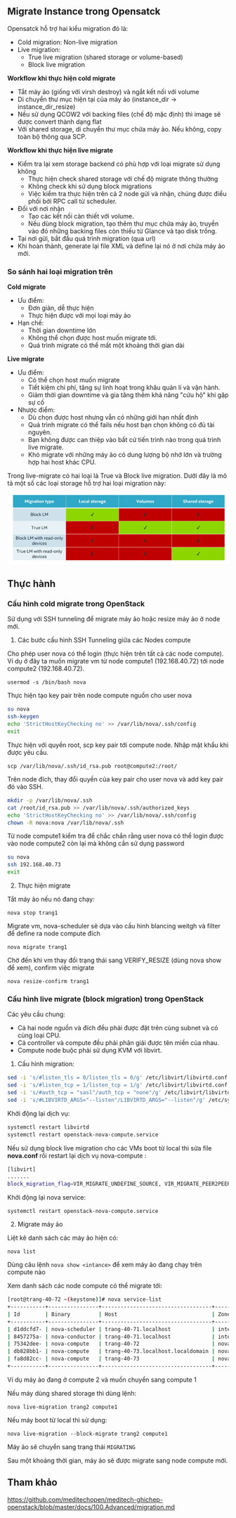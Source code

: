 ## Migrate Instance trong Opensatck 

Opensatck hỗ trợ hai kiểu migration đó là:

* Cold migration: Non-live migration
* Live migration:
	* True live migration (shared storage or volume-based)
	* Block live migration 

**Workflow khi thực hiện cold migrate**

* Tắt máy ảo (giống với virsh destroy) và ngắt kết nối với volume
* Di chuyển thư mục hiện tại của máy ảo (instance_dir -> instance_dir_resize)
* Nếu sử dụng QCOW2 với backing files (chế độ mặc định) thì image sẽ được convert thành dạng flat
* Với shared storage, di chuyển thư mục chứa máy ảo. Nếu không, copy toàn bộ thông qua SCP.

**Workflow khi thực hiện live migrate**

* Kiểm tra lại xem storage backend có phù hợp với loại migrate sử dụng không
	* Thực hiện check shared storage với chế độ migrate thông thường
	* Không check khi sử dụng block migrations
	* Việc kiểm tra thực hiện trên cả 2 node gửi và nhận, chúng được điều phối bởi RPC call từ scheduler.
* Đối với nơi nhận
	* Tạo các kết nối càn thiết với volume.
	* Nếu dùng block migration, tạo thêm thư mục chứa máy ảo, truyền vào đó những backing files còn thiếu từ Glance và tạo disk trống.
* Tại nơi gửi, bắt đầu quá trình migration (qua url)
* Khi hoàn thành, generate lại file XML và define lại nó ở nơi chứa máy ảo mới.

### So sánh hai loại migration trên

**Cold migrate**

* Ưu điểm:
	* Đơn giản, dễ thực hiện
	* Thực hiện được với mọi loại máy ảo
* Hạn chế:
	* Thời gian downtime lớn
	* Không thể chọn được host muốn migrate tới.
	* Quá trình migrate có thể mất một khoảng thời gian dài

**Live migrate**

* Ưu điểm:
	* Có thể chọn host muốn migrate
	* Tiết kiệm chi phí, tăng sự linh hoạt trong khâu quản lí và vận hành.
	* Giảm thời gian downtime và gia tăng thêm khả năng "cứu hộ" khi gặp sự cố
* Nhược điểm:
	* Dù chọn được host nhưng vẫn có những giới hạn nhất định
	* Quá trình migrate có thể fails nếu host bạn chọn không có đủ tài nguyên.
	* Bạn không được can thiệp vào bất cứ tiến trình nào trong quá trình live migrate.
	* Khó migrate với những máy ảo có dung lượng bộ nhớ lớn và trường hợp hai host khác CPU.

Trong live-migrate có hai loại là True và Block live migration. Dưới đây là mô tả một số các loại storage hỗ trợ hai loại migration này:

<img src="../../img/26.png">

## Thực hành

### Cấu hình cold migrate trong OpenStack

Sử dụng với SSH tunneling để migrate máy ảo hoặc resize máy ảo ở node mới.

1. Các bước cấu hình SSH Tunneling giữa các Nodes compute

Cho phép user nova có thể login (thực hiện trên tất cả các node compute). Ví dụ ở đây ta muốn migrate vm từ node compute1 (192.168.40.72) tới node compute2 (192.168.40.72).

	usermod -s /bin/bash nova

Thực hiện tạo key pair trên node compute nguồn cho user nova

```sh
su nova
ssh-keygen
echo 'StrictHostKeyChecking no' >> /var/lib/nova/.ssh/config
exit
```

Thực hiện với quyền root, scp key pair tới compute node. Nhập mật khẩu khi được yêu cầu.

	scp /var/lib/nova/.ssh/id_rsa.pub root@compute2:/root/

Trên node đích, thay đổi quyền của key pair cho user nova và add key pair đó vào SSH.

```sh
mkdir -p /var/lib/nova/.ssh
cat /root/id_rsa.pub >> /var/lib/nova/.ssh/authorized_keys
echo 'StrictHostKeyChecking no' >> /var/lib/nova/.ssh/config
chown -R nova:nova /var/lib/nova/.ssh
```
Từ node compute1 kiểm tra để chắc chắn rằng user nova có thể login được vào node compute2 còn lại mà không cần sử dụng password

```sh
su nova
ssh 192.168.40.73
exit
```

2. Thực hiện migrate

Tắt máy ảo nếu nó đang chạy:

	nova stop trang1

Migrate vm, nova-scheduler sẽ dựa vào cấu hình blancing weitgh và filter để define ra node compute đích

	nova migrate trang1

Chờ đến khi vm thay đổi trạng thái sang VERIFY_RESIZE (dùng nova show để xem), confirm việc migrate 

	nova resize-confirm trang1

### Cấu hình live migrate (block migration) trong OpenStack

Các yêu cầu chung:

* Cả hai node nguồn và đích đều phải được đặt trên cùng subnet và có cùng loại CPU.
* Cả controller và compute đều phải phân giải được tên miền của nhau.
* Compute node buộc phải sử dụng KVM với libvirt.

1. Cấu hình migration:

```sh
sed -i 's/#listen_tls = 0/listen_tls = 0/g' /etc/libvirt/libvirtd.conf
sed -i 's/#listen_tcp = 1/listen_tcp = 1/g' /etc/libvirt/libvirtd.conf
sed -i 's/#auth_tcp = "sasl"/auth_tcp = "none"/g' /etc/libvirt/libvirtd.conf
sed -i 's/#LIBVIRTD_ARGS="--listen"/LIBVIRTD_ARGS="--listen"/g' /etc/sysconfig/libvirtd
```

Khởi động lại dịch vụ:

```sh 
systemctl restart libvirtd
systemctl restart openstack-nova-compute.service
```

Nếu sử dụng block live migration cho các VMs boot từ local thì sửa file **nova.conf** rồi restart lại dịch vụ nova-compute :

```sh
[libvirt]
.......
block_migration_flag=VIR_MIGRATE_UNDEFINE_SOURCE, VIR_MIGRATE_PEER2PEER, VIR_MIGRATE_LIVE, VIR_MIGRATE_NON_SHARED_INC
```

Khởi động lại nova service:

	systemctl restart openstack-nova-compute.service

2. Migrate máy ảo

Liệt kê danh sách các máy ảo hiện có:

	nova list

Dùng câu lệnh `nova show <intance>` để xem máy ảo đang chạy trên compute nào

Xem danh sách các node compute có thể migrate tới:

```sh
[root@trang-40-72 ~(keystone)]# nova service-list
+-----------+----------------+-----------------------------------+----------+---------+-------+----------------------------+-----------------+-------------+
| Id        | Binary         | Host                              | Zone     | Status  | State | Updated_at                 | Disabled Reason | Forced down |
+-----------+----------------+-----------------------------------+----------+---------+-------+----------------------------+-----------------+-------------+
| d1ddcfd7- | nova-scheduler | trang-40-71.localhost             | internal | enabled | up    | 2019-02-15T08:01:39.000000 | -               | False       |
| 8457275a- | nova-conductor | trang-40-71.localhost             | internal | enabled | up    | 2019-02-15T08:01:37.000000 | -               | False       |
| 75342dee- | nova-compute   | trang-40-72                       | nova     | enabled | up    | 2019-02-15T08:01:30.000000 | -               | False       |
| db828bb1- | nova-compute   | trang-40-73.localhost.localdomain | nova     | enabled | down  | 2019-02-15T04:05:54.000000 | -               | False       |
| fa8d82cc- | nova-compute   | trang-40-73                       | nova     | enabled | up    | 2019-02-15T08:01:31.000000 | -               | False       |
+-----------+----------------+-----------------------------------+----------+---------+-------+----------------------------+-----------------+-------------+
```

Ví dụ máy ảo đang ở compute 2 và muốn chuyển sang compute 1

Nếu máy dùng shared storage thì dùng lệnh:

	nova live-migration trang2 compute1

Nếu máy boot từ local thì sử dụng:

	nova live-migration --block-migrate trang2 compute1

Máy ảo sẽ chuyển sang trạng thái `MIGRATING`

Sau một khoảng thời gian, máy ảo sẽ được migrate sang node compute mới.




## Tham khảo

https://github.com/meditechopen/meditech-ghichep-openstack/blob/master/docs/100.Advanced/migration.md